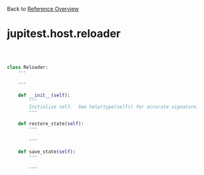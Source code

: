 
Back to [Reference Overview](https://github.com/pyrustic/jupitest/blob/master/docs/reference/README.md#readme)

# jupitest.host.reloader



<br>


```python

class Reloader:
    """
    
    """

    def __init__(self):
        """
        Initialize self.  See help(type(self)) for accurate signature.
        """

    def restore_state(self):
        """
        
        """

    def save_state(self):
        """
        
        """

```


